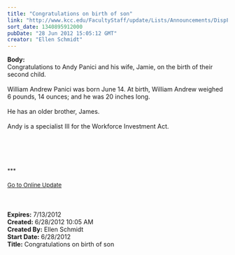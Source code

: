 ```yaml
---
title: "Congratulations on birth of son"
link: "http://www.kcc.edu/FacultyStaff/update/Lists/Announcements/DispForm.aspx?ID=751"
sort_date: 1340895912000
pubDate: "28 Jun 2012 15:05:12 GMT"
creator: "Ellen Schmidt"
---
```


<div><b>Body:</b> <div class="ExternalClassC99B00285F194B5C8B67E7ED96099AB6"><div>Congratulations to Andy Panici and his wife, Jamie, on the birth of their second child.</div>
<div> </div>
<div>William Andrew Panici was born June 14. At birth, William Andrew weighed 6 pounds, 14 ounces; and he was 20 inches long.</div>
<div> </div>
<div>He has an older brother, James.</div>
<div> </div>
<div>Andy is a specialist III for the Workforce Investment Act.</div>
<div> </div>
<div> </div>
<div> </div>
<div>
<div> </div>
<div>
<div> </div>
<div><font size="2">***</font></div>
<div><font size="2"></font> </div>
<div><font size="2"><a href="/FacultyStaff/update/Pages/dailyupdate.aspx">Go to Online Update</a></font><font size="2"></font></div>
<div><font size="2"></font> </div>
<div><font size="2"></font> </div>
<div> </div></div></div></div></div>
<div><b>Expires:</b> 7/13/2012</div>
<div><b>Created:</b> 6/28/2012 10:05 AM</div>
<div><b>Created By:</b> Ellen Schmidt</div>
<div><b>Start Date:</b> 6/28/2012</div>
<div><b>Title:</b> Congratulations on birth of son</div>
